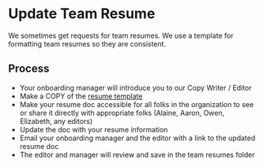 # Update Team Resume

We sometimes get requests for team resumes. We use a template for formatting team resumes so they are consistent.

## Process
* Your onboarding manager will introduce you to our Copy Writer / Editor
* Make a COPY of the [resume template](https://docs.google.com/document/d/1dwcUtAW61FA5fUzJvZqTh3DeCzNgAbMbxOgEo4_hyoM/edit)
* Make your resume doc accessible for all folks in the organization to see or share it directly with appropriate folks (Alaine, Aaron, Owen, Elizabeth, any editors)
* Update the doc with your resume information
* Email your onboarding manager and the editor with a link to the updated resume doc
* The editor and manager will review and save in the team resumes folder
